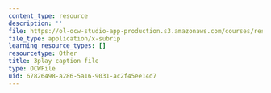 ```yaml
---
content_type: resource
description: ''
file: https://ol-ocw-studio-app-production.s3.amazonaws.com/courses/res-18-008-calculus-revisited-complex-variables-differential-equations-and-linear-algebra-fall-2011/67826498a2865a169031ac2f45ee14d7_DJO6ilwbWiI.vtt
file_type: application/x-subrip
learning_resource_types: []
resourcetype: Other
title: 3play caption file
type: OCWFile
uid: 67826498-a286-5a16-9031-ac2f45ee14d7
---
```

